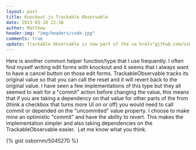 ```yaml
---
layout: post
title: Knockout.js Trackable Observable
date: 2013-03-10 22:38
author: Matthew
header-img: "img/headers/code.jpg"
comments: true
update: Trackable Observable is now part of the <a href="github.com/osbornm/uppercut">uppercut library</a>.
---
```



Here is another common helper function/type that I use frequently. I often find myself writing edit forms with knockout and it seems that I always want to have a cancel button on those edit forms. TrackableObservable tracks its original value so that you can call the reset and it will revert back to the original value. I have seen a few implementations of this type but they all seemed to wait for a "commit" action before changing the value, this means that if you are taking a dependency on that value for other parts of the from (think a checkbox that turns more UI on or off) you would need to call commit or depended on the "uncommited" value property. I choose to make mine an optimistic "commit" and have the ability to revert. This makes the implementation simpler and also taking dependencies on the TrackableObservable easier.  Let me know what you think.


{% gist osbornm/5045270 %}
